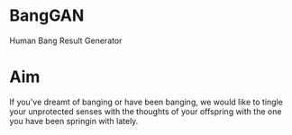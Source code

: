 # BangGAN

Human Bang Result Generator

# Aim

If you've dreamt of banging or have been banging, we would like to tingle your unprotected senses 
with the thoughts of your offspring with the one you have been springin with lately.

